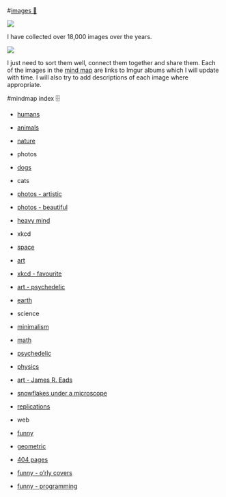 #[images 🎨](https://my.mindnode.com/mTasm9Ay8VtFs7fHRPDUSdEMqHExtjpcgwjBeUTC)

![](http://i.imgur.com/L9vV4Km.jpg)

I have collected over 18,000 images over the years.

![](http://i.imgur.com/CwZeXkE.png)

I just need to sort them well, connect them together and share them. Each of the images in the [mind map](https://my.mindnode.com/mTasm9Ay8VtFs7fHRPDUSdEMqHExtjpcgwjBeUTC) are links to Imgur albums which I will update with time. I will also try to add descriptions of each image where appropriate.

#mindmap index 🗄️

- [humans](https://imgur.com/a/p9FC3)


- [animals](http://imgur.com/a/yNpGf)


- [nature](https://imgur.com/a/56pFc)


- photos


- [dogs](http://imgur.com/a/CExqu)


- cats


- [photos - artistic](https://imgur.com/a/jAEYj)


- [photos - beautiful](https://imgur.com/a/vA2Ly)


- [heavy mind](http://imgur.com/a/om6BB)


- xkcd


- [space](http://imgur.com/a/uymmM)


- [art](http://imgur.com/a/3m5wf)


- [xkcd - favourite](http://imgur.com/a/LK364)


- [art - psychedelic](http://imgur.com/a/NqhGo)


- [earth](https://imgur.com/a/4U5P7)


- science


- [minimalism](http://imgur.com/a/IZPbP)


- [math](http://imgur.com/a/hmK2C)


- [psychedelic](http://imgur.com/a/urG7X)


- [physics](http://imgur.com/a/Reo8S)


- [art - James R. Eads](http://imgur.com/a/Aao8R)


- [snowflakes under a microscope](http://imgur.com/a/4rE1H)


- [replications](http://imgur.com/a/ep7CH)


- web


- [funny](http://imgur.com/a/NAZ9l)


- [geometric](http://imgur.com/a/7ThWP)


- [404 pages](http://imgur.com/a/NJ2X7)


- [funny - o’rly covers](http://imgur.com/a/Ykcyb)


- [funny - programming](http://imgur.com/a/hb4nX)

